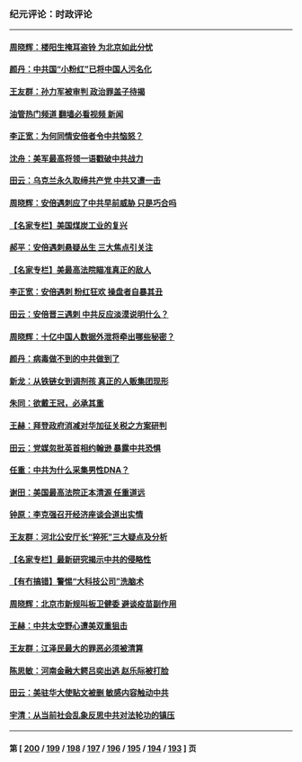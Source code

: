 ### 纪元评论：时政评论
---
#### [周晓辉：楼阳生掩耳盗铃 为北京如此分忧](../../pages/nsc1025/n13777752.md?07110330) 
#### [颜丹：中共国“小粉红”已将中国人污名化](../../pages/nsc1025/n13777738.md?07110330) 
#### [王友群：孙力军被审判 政治罪盖子待揭](../../pages/nsc1025/n13777444.md?07110330) 
#### [油管热门频道 翻墙必看视频 新闻](ok?07110330)
#### [李正宽：为何同情安倍者令中共恼怒？](../../pages/nsc1025/n13777502.md?07110330) 
#### [沈舟：美军最高将领一语戳破中共战力](../../pages/nsc1025/n13777387.md?07110330) 
#### [田云：乌克兰永久取缔共产党 中共又遭一击](../../pages/nsc1025/n13777463.md?07110330) 
#### [周晓辉：安倍遇刺应了中共早前威胁 只是巧合吗](../../pages/nsc1025/n13777157.md?07110330) 
#### [【名家专栏】美国煤炭工业的复兴](../../pages/nsc1025/n13777125.md?07110330) 
#### [郝平：安倍遇刺悬疑丛生 三大焦点引关注](../../pages/nsc1025/n13777235.md?07110330) 
#### [【名家专栏】美最高法院瞄准真正的敌人](../../pages/nsc1025/n13776470.md?07110330) 
#### [李正宽：安倍遇刺 粉红狂欢 操盘者自暴其丑](../../pages/nsc1025/n13776891.md?07110330) 
#### [田云：安倍晋三遇刺 中共反应淡漠说明什么？](../../pages/nsc1025/n13776868.md?07110330) 
#### [周晓辉：十亿中国人数据外泄将牵出哪些秘密？](../../pages/nsc1025/n13776726.md?07110330) 
#### [颜丹：病毒做不到的中共做到了](../../pages/nsc1025/n13776586.md?07110330) 
#### [新龙：从铁链女到调剂孩 真正的人贩集团现形](../../pages/nsc1025/n13776315.md?07110330) 
#### [朱同：欲戴王冠，必承其重](../../pages/nsc1025/n13776326.md?07110330) 
#### [王赫：拜登政府消减对华加征关税之方案研判](../../pages/nsc1025/n13776300.md?07110330) 
#### [田云：党媒忽批英首相约翰逊 暴露中共恐惧](../../pages/nsc1025/n13776159.md?07110330) 
#### [任重：中共为什么采集男性DNA？](../../pages/nsc1025/n13776284.md?07110330) 
#### [谢田：美国最高法院正本清源 任重道远](../../pages/nsc1025/n13776211.md?07110330) 
#### [钟原：李克强召开经济座谈会道出实情](../../pages/nsc1025/n13775955.md?07110330) 
#### [王友群：河北公安厅长“猝死”三大疑点及分析](../../pages/nsc1025/n13775939.md?07110330) 
#### [【名家专栏】最新研究揭示中共的侵略性](../../pages/nsc1025/n13775709.md?07110330) 
#### [【有冇搞错】警惕“大科技公司”洗脑术](../../pages/nsc1025/n13775391.md?07110330) 
#### [周晓辉：北京市新规叫板卫健委 避谈疫苗副作用](../../pages/nsc1025/n13775450.md?07110330) 
#### [王赫：中共太空野心遭美双重狙击](../../pages/nsc1025/n13775452.md?07110330) 
#### [王友群：江泽民最大的罪恶必须被清算](../../pages/nsc1025/n13775167.md?07110330) 
#### [陈思敏：河南金融大鳄吕奕出逃 赵乐际被打脸](../../pages/nsc1025/n13775311.md?07110330) 
#### [田云：美驻华大使贴文被删 敏感内容触动中共](../../pages/nsc1025/n13775276.md?07110330) 
#### [宇清：从当前社会乱象反思中共对法轮功的镇压](../../pages/nsc1025/n13774707.md?07110330) 

---
#### 第 [ [200](./200.md?07110330) / [199](./199.md?07110330) / [198](./198.md?07110330) / [197](./197.md?07110330) / [196](./196.md?07110330) / [195](./195.md?07110330) / [194](./194.md?07110330) / [193](./193.md?07110330) ] 页
